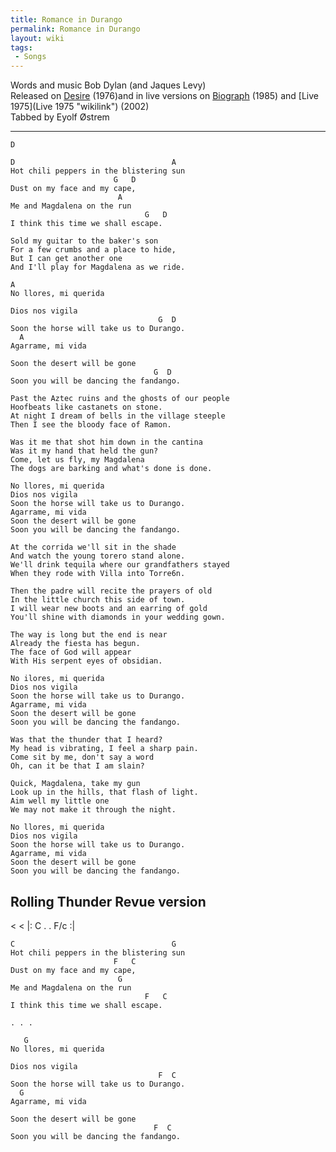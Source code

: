 ```yaml
---
title: Romance in Durango
permalink: Romance in Durango
layout: wiki
tags:
 - Songs
---
```


Words and music Bob Dylan (and Jaques Levy)  
Released on [Desire](Desire "wikilink") (1976)and in live versions on
[Biograph](Biograph "wikilink") (1985) and [Live
1975](Live 1975 "wikilink") (2002)  
Tabbed by Eyolf Østrem

* * * * *

    D

    D                                   A
    Hot chili peppers in the blistering sun
                           G   D
    Dust on my face and my cape,
                            A
    Me and Magdalena on the run
                                  G   D
    I think this time we shall escape.

    Sold my guitar to the baker's son
    For a few crumbs and a place to hide,
    But I can get another one
    And I'll play for Magdalena as we ride.

    A
    No llores, mi querida

    Dios nos vigila
                                     G  D
    Soon the horse will take us to Durango.
      A
    Agarrame, mi vida

    Soon the desert will be gone
                                    G  D
    Soon you will be dancing the fandango.

    Past the Aztec ruins and the ghosts of our people
    Hoofbeats like castanets on stone.
    At night I dream of bells in the village steeple
    Then I see the bloody face of Ramon.

    Was it me that shot him down in the cantina
    Was it my hand that held the gun?
    Come, let us fly, my Magdalena
    The dogs are barking and what's done is done.

    No llores, mi querida
    Dios nos vigila
    Soon the horse will take us to Durango.
    Agarrame, mi vida
    Soon the desert will be gone
    Soon you will be dancing the fandango.

    At the corrida we'll sit in the shade
    And watch the young torero stand alone.
    We'll drink tequila where our grandfathers stayed
    When they rode with Villa into Torre6n.

    Then the padre will recite the prayers of old
    In the little church this side of town.
    I will wear new boots and an earring of gold
    You'll shine with diamonds in your wedding gown.

    The way is long but the end is near
    Already the fiesta has begun.
    The face of God will appear
    With His serpent eyes of obsidian.

    No ilores, mi querida
    Dios nos vigila
    Soon the horse will take us to Durango.
    Agarrame, mi vida
    Soon the desert will be gone
    Soon you will be dancing the fandango.

    Was that the thunder that I heard?
    My head is vibrating, I feel a sharp pain.
    Come sit by me, don't say a word
    Oh, can it be that I am slain?

    Quick, Magdalena, take my gun
    Look up in the hills, that flash of light.
    Aim well my little one
    We may not make it through the night.

    No llores, mi querida
    Dios nos vigila
    Soon the horse will take us to Durango.
    Agarrame, mi vida
    Soon the desert will be gone
    Soon you will be dancing the fandango.

<h2 class="songversion">
Rolling Thunder Revue version

</h2>
       &lt;     &lt;
    |: C   .   .   F/c   :|

    C                                   G
    Hot chili peppers in the blistering sun
                           F   C
    Dust on my face and my cape,
                            G
    Me and Magdalena on the run
                                  F   C
    I think this time we shall escape.

    . . .

       G
    No llores, mi querida

    Dios nos vigila
                                     F  C
    Soon the horse will take us to Durango.
      G
    Agarrame, mi vida

    Soon the desert will be gone
                                    F  C
    Soon you will be dancing the fandango.
